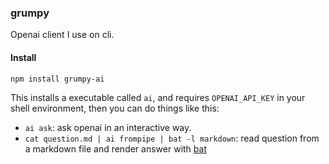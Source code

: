 ### grumpy

Openai client I use on cli.

#### Install

```
npm install grumpy-ai
```

This installs a executable called `ai`, and requires `OPENAI_API_KEY` in your shell environment, then you can do things like this:

- `ai ask`: ask openai in an interactive way.
- `cat question.md | ai frompipe | bat -l markdown`: read question from a markdown file and render answer with [bat](https://github.com/sharkdp/bat)
